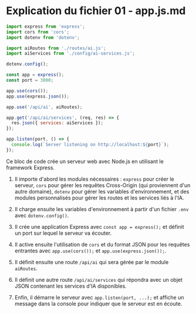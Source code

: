 # Explication du fichier 01 - app.js.md

```js
import express from 'express';
import cors from 'cors';
import dotenv from 'dotenv';

import aiRoutes from './routes/ai.js';
import aiServices from './config/ai-services.js';

dotenv.config();

const app = express();
const port = 3000;

app.use(cors());
app.use(express.json());

app.use('/api/ai', aiRoutes);

app.get('/api/ai/services', (req, res) => {
  res.json({ services: aiServices });
});

app.listen(port, () => {
  console.log(`Server listening on http://localhost:${port}`);
});
```

Ce bloc de code crée un serveur web avec Node.js en utilisant le framework Express. 

1. Il importe d'abord les modules nécessaires : `express` pour créer le serveur, `cors` pour gérer les requêtes Cross-Origin (qui proviennent d'un autre domaine), `dotenv` pour gérer les variables d'environnement, et des modules personnalisés pour gérer les routes et les services liés à l'IA.

2. Il charge ensuite les variables d'environnement à partir d'un fichier `.env` avec `dotenv.config()`.

3. Il crée une application Express avec `const app = express();` et définit un port sur lequel le serveur va écouter.

4. Il active ensuite l'utilisation de `cors` et du format JSON pour les requêtes entrantes avec `app.use(cors());` et `app.use(express.json());`.

5. Il définit ensuite une route `/api/ai` qui sera gérée par le module `aiRoutes`.

6. Il définit une autre route `/api/ai/services` qui répondra avec un objet JSON contenant les services d'IA disponibles.

7. Enfin, il démarre le serveur avec `app.listen(port, ...);` et affiche un message dans la console pour indiquer que le serveur est en écoute.
